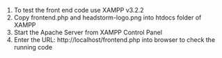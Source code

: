 1. To test the front end code use XAMPP v3.2.2
2. Copy frontend.php and headstorm-logo.png into htdocs folder of XAMPP
3. Start the Apache Server from XAMPP Control Panel
3. Enter the URL: http://localhost/frontend.php into browser to check the running code